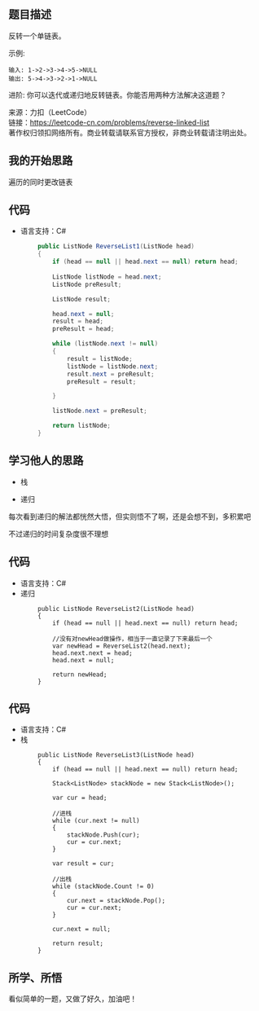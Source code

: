 ## 题目描述

反转一个单链表。

示例:

```
输入: 1->2->3->4->5->NULL
输出: 5->4->3->2->1->NULL
```

进阶:
你可以迭代或递归地反转链表。你能否用两种方法解决这道题？

来源：力扣（LeetCode）  
链接：https://leetcode-cn.com/problems/reverse-linked-list  
著作权归领扣网络所有。商业转载请联系官方授权，非商业转载请注明出处。

## 我的开始思路

遍历的同时更改链表

## 代码

- 语言支持：C#

```C#
        public ListNode ReverseList1(ListNode head)
        {
            if (head == null || head.next == null) return head;
            
            ListNode listNode = head.next;
            ListNode preResult;

            ListNode result;

            head.next = null;
            result = head;
            preResult = head;

            while (listNode.next != null)
            {
                result = listNode;
                listNode = listNode.next;
                result.next = preResult;
                preResult = result;

            }

            listNode.next = preResult;

            return listNode;
        }
```

## 学习他人的思路

- 栈

- 递归

每次看到递归的解法都恍然大悟，但实则悟不了啊，还是会想不到，多积累吧

不过递归的时间复杂度很不理想

## 代码

- 语言支持：C#
- 递归

```
        public ListNode ReverseList2(ListNode head)
        {
            if (head == null || head.next == null) return head;

            //没有对newHead做操作，相当于一直记录了下来最后一个
            var newHead = ReverseList2(head.next);
            head.next.next = head;
            head.next = null;

            return newHead;
        }
```       

## 代码

- 语言支持：C#
- 栈

```
        public ListNode ReverseList3(ListNode head)
        {
            if (head == null || head.next == null) return head;

            Stack<ListNode> stackNode = new Stack<ListNode>();

            var cur = head;

            //进栈
            while (cur.next != null)
            {
                stackNode.Push(cur);
                cur = cur.next;
            }

            var result = cur;

            //出栈
            while (stackNode.Count != 0)
            {
                cur.next = stackNode.Pop();
                cur = cur.next;
            }

            cur.next = null;

            return result;
        }
```     

## 所学、所悟

看似简单的一题，又做了好久，加油吧！
